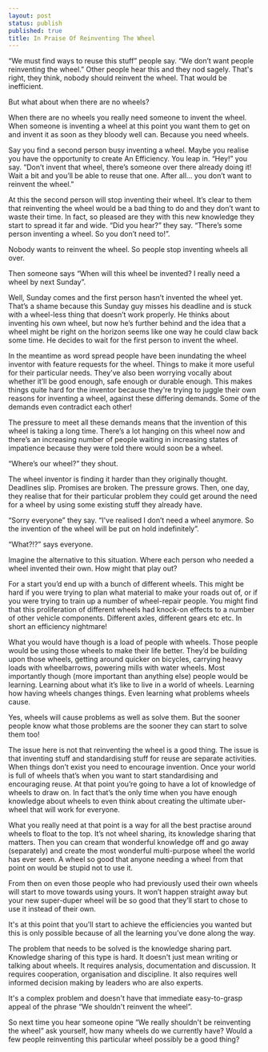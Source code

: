 ```yaml
---
layout: post
status: publish
published: true
title: In Praise Of Reinventing The Wheel
---
```


“We must find ways to reuse this stuff” people say. “We don’t want people reinventing the wheel.” Other people hear this and they nod sagely. That's right, they think, nobody should reinvent the wheel. That would be inefficient.

But what about when there are no wheels?

When there are no wheels you really need someone to invent the wheel. When someone is inventing a wheel at this point you want them to get on and invent it as soon as they bloody well can. Because you need wheels.

Say you find a second person busy inventing a wheel. Maybe you realise you have the opportunity to create An Efficiency. You leap in. “Hey!” you say. “Don’t invent that wheel, there’s someone over there already doing it! Wait a bit and you’ll be able to reuse that one. After all… you don’t want to reinvent the wheel.”

At this the second person will stop inventing their wheel. It’s clear to them that reinventing the wheel would be a bad thing to do and they don’t want to waste their time. In fact, so pleased are they with this new knowledge they start to spread it far and wide. “Did you hear?” they say. “There’s some person inventing a wheel. So you don’t need to!”.

Nobody wants to reinvent the wheel. So people stop inventing wheels all over.

Then someone says “When will this wheel be invented? I really need a wheel by next Sunday”.

Well, Sunday comes and the first person hasn’t invented the wheel yet. That’s a shame because this Sunday guy misses his deadline and is stuck with a wheel-less thing that doesn’t work properly. He thinks about inventing his own wheel, but now he’s further behind and the idea that a wheel might be right on the horizon seems like one way he could claw back some time. He decides to wait for the first person to invent the wheel.

In the meantime as word spread people have been inundating the wheel inventor with feature requests for the wheel. Things to make it more useful for their particular needs. They’ve also been worrying vocally about whether it’ll be good enough, safe enough or durable enough. This makes things quite hard for the inventor because they're trying to juggle their own reasons for inventing a wheel, against these differing demands. Some of the demands even contradict each other!

The pressure to meet all these demands means that the invention of this wheel is taking a long time. There’s a lot hanging on this wheel now and there’s an increasing number of people waiting in increasing states of impatience because they were told there would soon be a wheel.

“Where’s our wheel?” they shout.

The wheel inventor is finding it harder than they originally thought. Deadlines slip. Promises are broken. The pressure grows. Then, one day, they realise that for their particular problem they could get around the need for a wheel by using some existing stuff they already have.

“Sorry everyone” they say. “I've realised I don’t need a wheel anymore. So the invention of the wheel will be put on hold indefinitely”.

“What?!?” says everyone.

Imagine the alternative to this situation. Where each person who needed a wheel invented their own. How might that play out?

For a start you’d end up with a bunch of different wheels. This might be hard if you were trying to plan what material to make your roads out of, or if you were trying to train up a number of wheel-repair people. You might find that this proliferation of different wheels had knock-on effects to a number of other vehicle components. Different axles, different gears etc etc. In short an efficiency nightmare!

What you would have though is a load of people with wheels. Those people would be using those wheels to make their life better. They’d be building upon those wheels, getting around quicker on bicycles, carrying heavy loads with wheelbarrows, powering mills with water wheels. Most importantly though (more important than anything else) people would be learning. Learning about what it’s like to live in a world of wheels. Learning how having wheels changes things. Even learning what problems wheels cause.

Yes, wheels will cause problems as well as solve them. But the sooner people know what those problems are the sooner they can start to solve them too!

The issue here is not that reinventing the wheel is a good thing. The issue is that inventing stuff and standardising stuff for reuse are separate activities. When things don’t exist you need to encourage invention. Once your world is full of wheels that’s when you want to start standardising and encouraging reuse. At that point you’re going to have a lot of knowledge of wheels to draw on. In fact that’s the only time when you have enough knowledge about wheels to even think about creating the ultimate uber-wheel that will work for everyone.

What you really need at that point is a way for all the best practise around wheels to float to the top. It’s not wheel sharing, its knowledge sharing that matters. Then you can cream that wonderful knowledge off and go away (separately) and create the most wonderful multi-purpose wheel the world has ever seen. A wheel so good that anyone needing a wheel from that point on would be stupid not to use it.

From then on even those people who had previously used their own wheels will start to move towards using yours. It won’t happen straight away but your new super-duper wheel will be so good that they’ll start to chose to use it instead of their own.

It's at this point that you'll start to achieve the efficiencies you wanted but this is only possible because of all the learning you’ve done along the way.

The problem that needs to be solved is the knowledge sharing part. Knowledge sharing of this type is hard. It doesn't just mean writing or talking about wheels. It requires analysis, documentation and discussion. It requires cooperation, organisation and discipline. It also requires well informed decision making by leaders who are also experts.

It's a complex problem and doesn't have that immediate easy-to-grasp appeal of the phrase “We shouldn't reinvent the wheel”.

So next time you hear someone opine “We really shouldn't be reinventing the wheel” ask yourself, how many wheels do we currently have? Would a few people reinventing this particular wheel possibly be a good thing?
